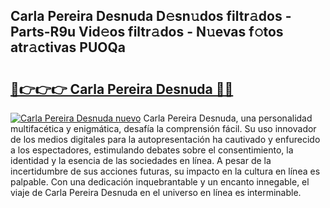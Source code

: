 ## Carla Pereira Desnuda D𝚎sn𝚞dos filtr𝚊dos - Parts-R9u Vid𝚎os filtr𝚊dos - N𝚞evas f𝚘tos atr𝚊ctivas PUOQa

# <h2><a href="http://mbc5gm.tromn.icu/?c=Carla+Pereira+Desnuda">🔗👉👉👉 Carla Pereira Desnuda 🔗🔗</a></h2>

[![Carla Pereira Desnuda nuevo](https://i.imgur.com/pEAQMta.gif)](http://mbc5gm.tromn.icu/?c=Carla+Pereira+Desnuda)
Carla Pereira Desnuda, una personalidad multifacética y enigmática, desafía la comprensión fácil. Su uso innovador de los medios digitales para la autopresentación ha cautivado y enfurecido a los espectadores, estimulando debates sobre el consentimiento, la identidad y la esencia de las sociedades en línea. A pesar de la incertidumbre de sus acciones futuras, su impacto en la cultura en línea es palpable. Con una dedicación inquebrantable y un encanto innegable, el viaje de Carla Pereira Desnuda en el universo en línea es interminable.
